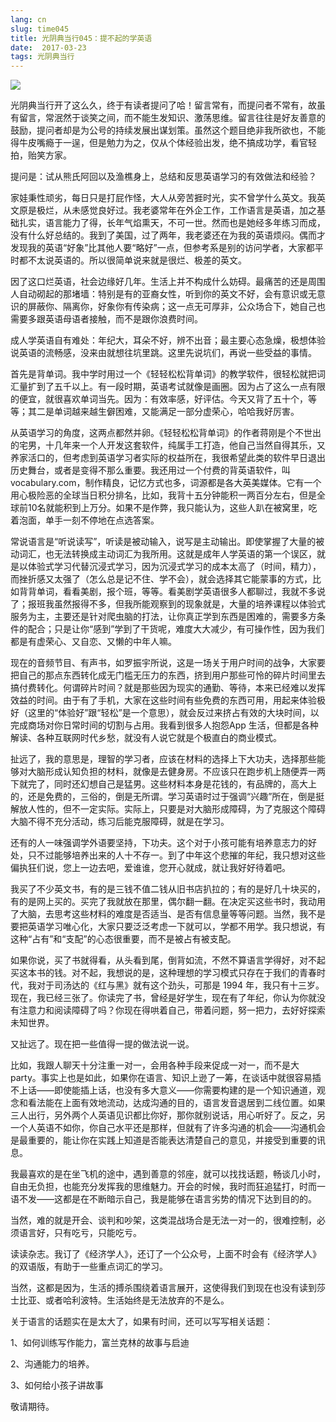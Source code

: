 ```yaml
---
lang: cn
slug: time045
title: 光阴典当行045：提不起的学英语
date:  2017-03-23
tags: 光阴典当行
---
```

<!-- more -->
![](http://oouh9u8nz.bkt.gdipper.com//time045.jpg)

光阴典当行开了这么久，终于有读者提问了哈！留言常有，而提问者不常有，故虽有留言，常泯然于谈笑之间，而不能生发知识、激荡思维。留言往往是好友善意的鼓励，提问者却是为公号的持续发展出谋划策。虽然这个题目绝非我所欲也，不能得牛皮嘴瘾于一逞，但是勉力为之，仅从个体经验出发，绝不搞成功学，看官轻拍，贻笑方家。

提问是：试从熊氏阿回以及渔樵身上，总结和反思英语学习的有效做法和经验？

家娃秉性顽劣，每日只是打屁作怪，大人从旁苦捱时光，实不曾学什么英文。我英文原是极烂，从未感觉良好过。我老婆常年在外企工作，工作语言是英语，加之基础扎实，语言能力了得，长年气焰熏天，不可一世。然而也是她经多年练习而成，没有什么好总结的。我到了美国，过了两年，我老婆还在为我的英语烦闷。偶而才发现我的英语“好象”比其他人要“略好”一点，但参考系是别的访问学者，大家都平时都不太说英语的。所以很简单说来就是很烂、极差的英文。

因了这口烂英语，社会边缘好几年。生活上并不构成什么妨碍。最痛苦的还是周围人自动砌起的那堵墙：特别是有的亚裔女性，听到你的英文不好，会有意识或无意识的屏蔽你、隔离你，好象你有传染病；这一点无可厚非，公众场合下，她自己也需要多跟英语母语者接触，而不是跟你浪费时间。

成人学英语自有难处：年纪大，耳朵不好，辨不出音；最主要心态急燥，极想体验说英语的流畅感，没来由就想往坑里跳。这里先说坑们，再说一些受益的事情。

首先是背单词。我中学时用过一个《轻轻松松背单词》的教学软件，很轻松就把词汇量扩到了五千以上。有一段时期，英语考试就像是画圈。因为占了这么一点有限的便宜，就很喜欢单词当先。因为：有效率感，好评估。今天又背了五十个，等等；其二是单词越来越生僻困难，又能满足一部分虚荣心，哈哈我好厉害。

从英语学习的角度，这两点都然并卵。《轻轻松松背单词》的作者蒋刚是个不世出的宅男，十几年来一个人开发这套软件，纯属手工打造，他自己当然自得其乐，又养家活口的，但考虑到英语学习者实际的权益所在，我很希望此类的软件早日退出历史舞台，或者是变得不那么重要。我还用过一个付费的背英语软件，叫 vocabulary.com，制作精良，记忆方式也多，词源都是各大英美媒体。它有一个用心极险恶的全球当日积分排名，比如，我背十五分钟能积一两百分左右，但是全球前10名就能积到上万分。如果不是作弊，我只能认为，这些人趴在被窝里，吃着泡面，单手一刻不停地在点选答案。

常说语言是“听说读写”，听读是被动输入，说写是主动输出。即使掌握了大量的被动词汇，也无法转换成主动词汇为我所用。这就是成年人学英语的第一个误区，就是以体验式学习代替沉浸式学习，因为沉浸式学习的成本太高了（时间，精力），而挫折感又太强了（怎么总是记不住、学不会），就会选择其它能蒙事的方式，比如背背单词，看看美剧，报个班，等等。看美剧学英语很多人都聊过，我就不多说了；报班我虽然报得不多，但我所能观察到的现象就是，大量的培养课程以体验式服务为主，主要还是针对爬虫脑的打法，让你真正学到东西是困难的，需要多方条件的配合；只是让你“感到”学到了干货呢，难度大大减少，有可操作性，因为我们都是有虚荣心、又自恋、又懒的中年人嘛。

现在的音频节目、有声书，如罗振宇所说，这是一场关于用户时间的战争，大家要把自己的那点东西转化成无门槛无压力的东西，挤到用户那些可怜的碎片时间里去搞付费转化。何谓碎片时间？就是那些因为现实的通勤、等待，本来已经难以发挥效益的时间。由于有了手机，大家在这些时间有些免费的东西可用，用起来体验极好（这里的“体验好”跟“轻松”是一个意思），就会反过来挤占有效的大块时间，以完成商场对你日常时间的切割与占用。我看到很多人抱怨App 生活，但都是各种解读、各种互联网时代乡愁，就没有人说它就是个极直白的商业模式。

扯远了，我的意思是，理智的学习者，应该在材料的选择上下大功夫，选择那些能够对大脑形成认知负担的材料，就像是去健身房。不应该只在跑步机上随便弄一两下就完了，同时还幻想自己是猛男。这些材料本身是花钱的，有品牌的，高大上的，还是免费的，三俗的，倒是无所谓。学习英语时过于强调“兴趣”所在，倒是挺解放人性的，但不一定实际。实际上，只要是对大脑形成障碍，为了克服这个障碍大脑不得不充分活动，练习后能克服障碍，就是在学习。

还有的人一味强调学外语要坚持，下功夫。这个对于小孩可能有培养意志力的好处，只不过能够培养出来的人十不存一。到了中年这个悲摧的年纪，我只想对这些偏执狂们说，您上一边去吧，爱谁谁，您开心就成，就让我好好待着吧。

我买了不少英文书，有的是三钱不值二钱从旧书店扒拉的；有的是好几十块买的，有的是网上买的。买完了我就放在那里，偶尔翻一翻。在决定买这些书时，我动用了大脑，去思考这些材料的难度是否适当、是否有信息量等等问题。当然，我不是要把英语学习唯心化，大家只要泛泛考虑一下就可以，学都不用学。我只想说，有这种“占有”和“支配”的心态很重要，而不是被占有被支配。

如果你说，买了书就得看，从头看到尾，倒背如流，不然不算语言学得好，对不起买这本书的钱。对不起，我想说的是，这种理想的学习模式只存在于我们的青春时代，我对于司汤达的《红与黑》就有这个劲头，可那是 1994 年，我只有十三岁。现在，我已经三张了。你读完了书，曾经是好学生，现在有了年纪，你认为你就没有注意力和阅读障碍了吗？你现在得哄着自己，带着问题，努一把力，去好好探索未知世界。

又扯远了。现在把一些值得一提的做法说一说。

比如，我跟人聊天十分注重一对一，会用各种手段来促成一对一，而不是大 party。事实上也是如此，如果你在语言、知识上逊了一筹，在谈话中就很容易插不上话——即使能插上话，也没有多大意义——你需要构建的是一个知识通道，观念和看法能在上面有效地流动，达成沟通的目的，语言发音退居到二线位置。如果三人出行，另外两个人英语见识都比你好，那你就别说话，用心听好了。反之，另一个人英语不如你，你自己水平还是那样，但就有了许多沟通的机会——沟通机会是最重要的，能让你在实践上知道是否能表达清楚自己的意见，并接受到重要的讯息。

我最喜欢的是在坐飞机的途中，遇到善意的邻座，就可以找找话题，畅谈几小时，自由无负担，也能充分发挥我的思维魅力。开会的时候，我时而狂追猛打，时而一语不发——这都是在不断暗示自己，我是能够在语言劣势的情况下达到目的的。

当然，难的就是开会、谈判和吵架，这类混战场合是无法一对一的，很难控制，必须语言好，只有吃亏，只能吃亏。

读读杂志。我订了《经济学人》，还订了一个公众号，上面不时会有《经济学人》的双语版，有助于一些重点词汇的学习。

当然，这都是因为，生活的搏杀围绕着语言展开，这使得我们到现在也没有读到莎士比亚、或者哈利波特。生活始终是无法放弃的不是么。

关于语言的话题实在是太大了，如果有时间，还可以写写相关话题：

1、如何训练写作能力，富兰克林的故事与启迪

2、沟通能力的培养。

3、如何给小孩子讲故事

敬请期待。